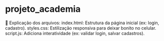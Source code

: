 # projeto_academia


📌 Explicação dos arquivos:
index.html: Estrutura da página inicial (ex: login, cadastro).
styles.css: Estilização responsiva para deixar bonito no celular.
script.js: Adiciona interatividade (ex: validar login, salvar cadastros).



